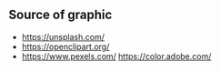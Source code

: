 ## Source of graphic

* <https://unsplash.com/>
* <https://openclipart.org/>
* <https://www.pexels.com/>
<https://color.adobe.com/>

